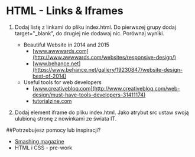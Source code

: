 # HTML - Links & Iframes


1. Dodaj listę z linkami do pliku index.html. Do pierwszej grupy dodaj target="_blank", do drugiej nie dodawaj nic. Porównaj wyniki.

    * Beautiful Website in 2014 and 2015
        * [www.awwwards.com](http://www.awwwards.com/websites/responsive-design/)
        * [www.behance.net](https://www.behance.net/gallery/19230847/website-design-best-of-2014)
    * Useful tools for web developers
        * [www.creativebloq.com](http://www.creativebloq.com/web-design/must-have-tools-developers-31411174)
        * [tutorialzine.com](http://tutorialzine.com/2014/09/50-awesome-tools-and-resources-for-web-developers/)
        
2. Dodaj element iframe do pliku index.html. Jako atrybut src ustaw swoją ulubioną stronę z nowinkami ze świata IT.

##Potrzebujesz pomocy lub inspiracji?
* [Smashing magazine](https://www.smashingmagazine.com/)
* HTML i CSS - pre-work